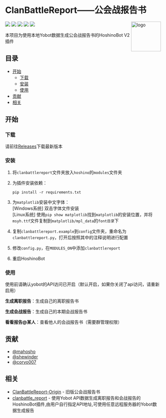 # ClanBattleReport——公会战报告书

<img align="right" src="https://i.loli.net/2020/10/26/V8oPbpZSUrLkTmK.png" alt="logo" width="96px" />

<p align="left">
<a href='https://github.com/pcrbot/yobot'><img src="https://img.shields.io/badge/yobot-v3.0-brightgreen.svg"/></a>
<a href='https://github.com/Ice-Cirno/HoshinoBot'><img src="https://img.shields.io/badge/HoshinoBot-v2.0-green.svg"/></a>
<a href='https://github.com/A-kirami/ClanBattleReport/blob/master/LICENSE'><img src="https://img.shields.io/github/license/A-kirami/ClanBattleReport"/></a>
<a href='https://github.com/A-kirami/ClanBattleReport/'><img src="https://img.shields.io/github/stars/A-kirami/ClanBattleReport"/></a>
<a href='https://github.com/A-kirami/ClanBattleReport/releases'><img src="https://img.shields.io/github/downloads/A-kirami/ClanBattleReport/total"/></a>
</p>

本项目为使用本地Yobot数据生成公会战报告书的HoshinoBot V2插件

## 目录
- [开始](https://github.com/A-kirami/ClanBattleReport/#开始)
  - [下载](https://github.com/A-kirami/ClanBattleReport/#下载)
  - [安装](https://github.com/A-kirami/ClanBattleReport/#安装)
  - [使用](https://github.com/A-kirami/ClanBattleReport/#使用)
- [贡献](https://github.com/A-kirami/ClanBattleReport/#贡献)
- [相关](https://github.com/A-kirami/ClanBattleReport/#相关)

## 开始

### 下载
请前往[Releases](https://github.com/A-kirami/ClanBattleReport/releases)下载最新版本

### 安装
1. 将``clanbattlereport``文件夹放入``hoshino``的``modules``文件夹
2. 为插件安装依赖：

      ```
      pip install -r requirements.txt
      ```

3. 为``matplotlib``安装中文字体：  
      [Windows系统] 双击字体文件安装  
      [Linux系统] 使用``pip show matplotlib``找到``matplotlib``的安装位置，并将``msyh.ttf``文件复制到``matplotlib/mpl_data``的``font目录``下
4. 复制``clanbattlereport.example``到``config``文件夹，重命名为``clanbattlereport.py``，打开后按照其中的注释说明进行配置
5. 修改``config.py``，在``MODULES_ON``中添加``clanbattlereport``
6. 重启HoshinoBot

### 使用
使用前请确认yobot的API访问已开启（默认开启，如果你关闭了api访问，请重新启用）

**生成离职报告**：生成自己的离职报告书

**生成会战报告**：生成自己的本期会战报告书

**看看报告@某人**：查看他人的会战报告书（需要群管理权限）

## 贡献
- [@mahosho](https://github.com/mahosho)
- [@shewinder](https://github.com/shewinder)
- [@corvo007](https://github.com/corvo007)

## 相关
- [ClanBattleReport-Origin](https://github.com/A-kirami/ClanBattleReport-Origin) - 旧版公会战报告书
- [clanbattle_report](https://github.com/zyujs/clanbattle_report) - 使用Yobot API数据生成离职报告和会战报告的HoshinoBot插件,由用户自行指定API地址,可使用任意远程服务器的Yobot数据生成报告
